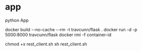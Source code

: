 # app
python App

docker build --no-cache --rm -t travcunn/flask .
docker run -d -p 5000:8000 travcunn/flask
docker rmi -f container-id

chmod +x rest_client.sh
sh rest_client.sh




